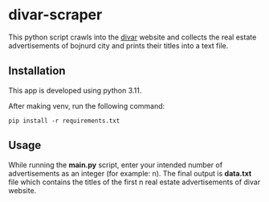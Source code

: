 # divar-scraper

This python script crawls into the [divar](https://divar.ir/s/bojnurd/real-estate) website and collects the real estate advertisements of bojnurd city and prints their titles into a text file.

## Installation

This app is developed using python 3.11.

After making venv, run the following command:

```
pip install -r requirements.txt
```

## Usage

While running the **main.py** script, enter your intended number of advertisements as an integer (for example: n). The final output is **data.txt** file which contains the titles of the first n real estate advertisements of divar website.
